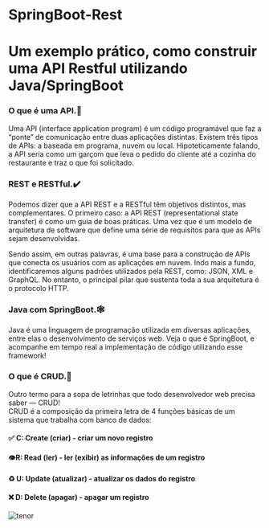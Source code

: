 # SpringBoot-Rest
Um exemplo prático, como construir uma API Restful utilizando Java/SpringBoot
==================

### O que é uma API.:space_invader: 
Uma API (interface application program) é um código programável que faz a “ponte” de comunicação entre duas aplicações distintas. Existem três tipos de APIs: a baseada em programa, nuvem ou local. Hipoteticamente falando, a API seria como um garçom que leva o pedido do cliente até a cozinha do restaurante e traz o que foi solicitado.

### REST e RESTful.:heavy_check_mark:
Podemos dizer que a API REST e a RESTful têm objetivos distintos, mas complementares. O primeiro caso: a API REST (representational state transfer) é como um guia de boas práticas. Uma vez que é um modelo de arquitetura de software que define uma série de requisitos para que as APIs sejam desenvolvidas.

Sendo assim, em outras palavras, é uma base para a construção de APIs que conecta os usuários com as aplicações em nuvem. Indo mais a fundo, identificaremos alguns padrões utilizados pela REST, como: JSON, XML e GraphQL. No entanto, o principal pilar que sustenta toda a sua arquitetura é o protocolo HTTP.

### Java com SpringBoot.:spider_web:
Java é uma linguagem de programação utilizada em diversas aplicações, entre elas o desenvolvimento de serviços web. Veja o que é SpringBoot, e acompanhe em tempo
real a implementação de código utilizando esse framework!

### O que é CRUD.:bank: 
Outro termo para a sopa de letrinhas que todo desenvolvedor web precisa saber — CRUD! <BR>
CRUD é a composição da primeira letra de 4 funções básicas de um sistema que trabalha com banco de dados:
#### ✅ C: Create (criar) - criar um novo registro
#### :eye:R: Read (ler) - ler (exibir) as informações de um registro
#### ♻️ U: Update (atualizar) - atualizar os dados do registro
#### ❌ D: Delete (apagar) - apagar um registro

![tenor](https://github.com/MauroDegaspari/Contactura/blob/master/new-Converted.gif) 
